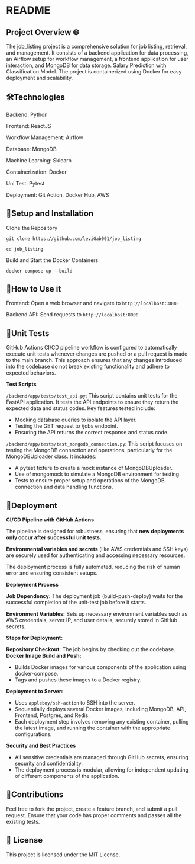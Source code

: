 # README

## Project Overview 🌐

The job_listing project is a comprehensive solution for job listing, retrieval, and management. It consists of a backend application for data processing, an Airflow setup for workflow management, a frontend application for user interaction, and MongoDB for data storage. Salary Prediction with Classification Model. The project is containerized using Docker for easy deployment and scalability. 

## 🛠️Technologies

Backend: Python

Frontend: ReactJS

Workflow Management: Airflow

Database: MongoDB

Machine Learning: Sklearn

Containerization: Docker

Uni Test: Pytest

Deployment: Git Action, Docker Hub, AWS


## 🔧Setup and Installation

Clone the Repository

`git clone https://github.com/leviGab001/job_listing`

`cd job_listing`

Build and Start the Docker Containers

`docker compose up --build`

## 🚀How to Use it

Frontend: Open a web browser and navigate to `http://localhost:3000`

Backend API: Send requests to `http://localhost:8000`


## 🧪Unit Tests

GitHub Actions CI/CD pipeline workflow is configured to automatically execute unit tests whenever changes are pushed or a pull request is made to the main branch. This approach ensures that any changes introduced into the codebase do not break existing functionality and adhere to expected behaviors.

**Test Scripts**

`/backend/app/tests/test_api.py`: This script contains unit tests for the FastAPI application. It tests the API endpoints to ensure they return the expected data and status codes. Key features tested include:

* Mocking database queries to isolate the API layer.
* Testing the GET request to /jobs endpoint.
* Ensuring the API returns the correct response and status code.

``/backend/app/tests/test_mongodb_connection.py``: This script focuses on testing the MongoDB connection and operations, particularly for the MongoDBUploader class. It includes:

* A pytest fixture to create a mock instance of MongoDBUploader.
* Use of mongomock to simulate a MongoDB environment for testing.
* Tests to ensure proper setup and operations of the MongoDB connection and data handling functions.

## 🛫Deployment

**CI/CD Pipeline with GitHub Actions**

The pipeline is designed for robustness, ensuring that **new deployments only occur after successful unit tests.**

**Environmental variables and secrets** (like AWS credentials and SSH keys) are securely used for authenticating and accessing necessary resources.

The deployment process is fully automated, reducing the risk of human error and ensuring consistent setups.

**Deployment Process**

**Job Dependency:** The deployment job (build-push-deploy) waits for the successful completion of the unit-test job before it starts.

**Environment Variables:** Sets up necessary environment variables such as AWS credentials, server IP, and user details, securely stored in GitHub secrets.

**Steps for Deployment:**

**Repository Checkout:** The job begins by checking out the codebase.
**Docker Image Build and Push:**
* Builds Docker images for various components of the application using docker-compose.
* Tags and pushes these images to a Docker registry.

**Deployment to Server:**
* Uses ``appleboy/ssh-action`` to SSH into the server.
* Sequentially deploys several Docker images, including MongoDB, API, Frontend, Postgres, and Redis.
* Each deployment step involves removing any existing container, pulling the latest image, and running the container with the appropriate configurations.

**Security and Best Practices**
* All sensitive credentials are managed through GitHub secrets, ensuring security and confidentiality.
* The deployment process is modular, allowing for independent updating of different components of the application.



## 🤝Contributions

Feel free to fork the project, create a feature branch, and submit a pull request. Ensure that your code has proper comments and passes all the existing tests.

## 📜 License
This project is licensed under the MIT License.
